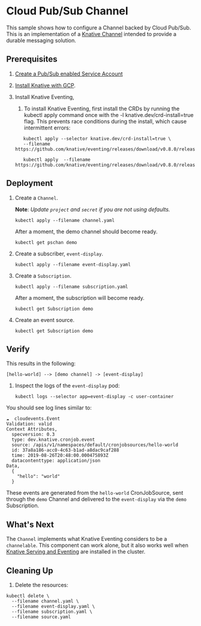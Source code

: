 # Cloud Pub/Sub Channel

This sample shows how to configure a Channel backed by Cloud Pub/Sub. This is an
implementation of a
[Knative Channel](https://github.com/knative/eventing/blob/master/docs/spec/channel.md)
intended to provide a durable messaging solution.

## Prerequisites

1. [Create a Pub/Sub enabled Service Account](../pubsub)

1. [Install Knative with GCP](../install).

1. Install Knative Eventing,

   1. To install Knative Eventing, first install the CRDs by running the kubectl
      apply command once with the -l knative.dev/crd-install=true flag. This
      prevents race conditions during the install, which cause intermittent
      errors:

   ```shell
      kubectl apply --selector knative.dev/crd-install=true \
      --filename https://github.com/knative/eventing/releases/download/v0.8.0/release.yaml
   ```

   ```shell
      kubectl apply  --filename https://github.com/knative/eventing/releases/download/v0.8.0/release.yaml
   ```

## Deployment

1. Create a `Channel`.

   **Note**: _Update `project` and `secret` if you are not using defaults._

   ```shell
   kubectl apply --filename channel.yaml
   ```

   After a moment, the demo channel should become ready.

   ```shell
   kubectl get pschan demo
   ```

1. Create a subscriber, `event-display`.

   ```shell
   kubectl apply --filename event-display.yaml
   ```

1. Create a `Subscription`.

   ```shell
   kubectl apply --filename subscription.yaml
   ```

   After a moment, the subscription will become ready.

   ```shell
   kubectl get Subscription demo
   ```

1. Create an event source.

   ```shell
   kubectl get Subscription demo
   ```

## Verify

This results in the following:

```
[hello-world] --> [demo channel] -> [event-display]
```

1. Inspect the logs of the `event-display` pod:

   ```shell
   kubectl logs --selector app=event-display -c user-container
   ```

You should see log lines similar to:

```shell
☁️  cloudevents.Event
Validation: valid
Context Attributes,
  specversion: 0.3
  type: dev.knative.cronjob.event
  source: /apis/v1/namespaces/default/cronjobsources/hello-world
  id: 37a8a186-acc0-4c63-b1ad-a8dac9caf288
  time: 2019-08-26T20:48:00.000475893Z
  datacontenttype: application/json
Data,
  {
    "hello": "world"
  }
```

These events are generated from the `hello-world` CronJobSource, sent through
the `demo` Channel and delivered to the `event-display` via the `demo`
Subscription.  

## What's Next

The `Channel` implements what Knative Eventing considers to be a `channelable`.
This component can work alone, but it also works well when
[Knative Serving and Eventing](https://github.com/knative/docs) are installed in
the cluster.

## Cleaning Up

1. Delete the resources:

```shell
kubectl delete \
  --filename channel.yaml \
  --filename event-display.yaml \
  --filename subscription.yaml \
  --filename source.yaml
```
